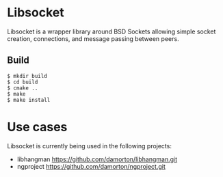 # Libsocket

Libsocket is a wrapper library around BSD Sockets allowing simple socket creation, connections, and message passing between peers. 

## Build

```
$ mkdir build
$ cd build
$ cmake ..
$ make
$ make install
```

# Use cases

Libsocket is currently being used in the following projects:

- libhangman  https://github.com/damorton/libhangman.git
- ngproject   https://github.com/damorton/ngproject.git
